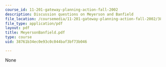 ```yaml
---
course_id: 11-201-gateway-planning-action-fall-2002
description: Discussion questions on Meyerson and Banfield
file_location: /coursemedia/11-201-gateway-planning-action-fall-2002/38761b34ec0e93c0c044baf3bf73b046_MeyersonBanfield.pdf
file_type: application/pdf
layout: pdf
title: MeyersonBanfield.pdf
type: course
uid: 38761b34ec0e93c0c044baf3bf73b046

---
```

None